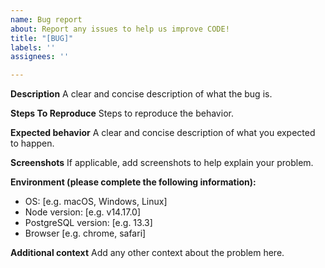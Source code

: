 ```yaml
---
name: Bug report
about: Report any issues to help us improve CODE!
title: "[BUG]"
labels: ''
assignees: ''

---
```


<!-- Note: -->
<!-- Please use this bug report to raise any issues related to the code in this repository. For questions or technical issues while using HubSpot product or APIs, kindly refer to the official support channels detailed at HubSpot's Help and Resources (https://knowledge.hubspot.com/help-and-resources/get-help-with-hubspot). -->

**Description**
A clear and concise description of what the bug is.

**Steps To Reproduce**
Steps to reproduce the behavior.

**Expected behavior**
A clear and concise description of what you expected to happen.

**Screenshots**
If applicable, add screenshots to help explain your problem.

**Environment (please complete the following information):**
- OS: [e.g. macOS, Windows, Linux]
- Node version: [e.g. v14.17.0]
- PostgreSQL version: [e.g. 13.3]
- Browser [e.g. chrome, safari]

**Additional context**
Add any other context about the problem here.
